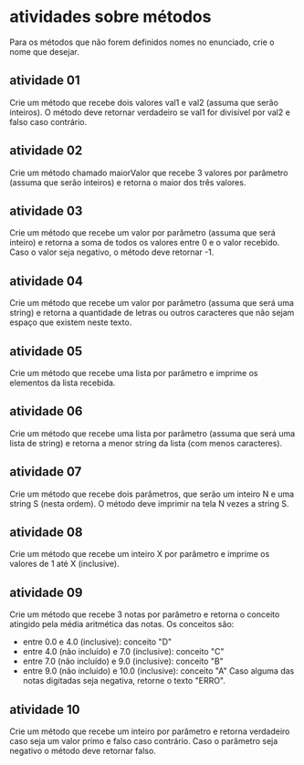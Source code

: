 # atividades sobre métodos
Para os métodos que não forem definidos nomes no enunciado, crie o nome que desejar.

## atividade 01
Crie um método que recebe dois valores val1 e val2 (assuma que serão inteiros). O método deve retornar verdadeiro se val1 for divisível por val2 e falso caso contrário.

## atividade 02
Crie um método chamado maiorValor que recebe 3 valores por parâmetro (assuma que serão inteiros) e retorna o maior dos três valores.

## atividade 03
Crie um método que recebe um valor por parâmetro (assuma que será inteiro) e retorna a soma de todos  os  valores entre 0 e o valor recebido. Caso o valor seja negativo, o método deve retornar -1.

## atividade 04
Crie um método que recebe um valor por parâmetro (assuma que será uma string) e retorna a quantidade de letras ou outros caracteres que não sejam espaço que existem neste texto.

## atividade 05
Crie um método que recebe uma lista por parâmetro e imprime os elementos da lista recebida.

## atividade 06
Crie um método que recebe uma lista por parâmetro (assuma que será uma lista de string) e retorna a menor string da lista (com menos caracteres).

## atividade 07
Crie um método que recebe dois parâmetros, que serão um inteiro N e uma string S (nesta ordem). O método deve imprimir na tela N vezes a string S.

## atividade 08
Crie um método que recebe um inteiro X por parâmetro e imprime os valores de 1 até X (inclusive).

## atividade 09
Crie um método que recebe 3 notas por parâmetro e retorna o conceito atingido pela média aritmética das notas. Os conceitos são: 
- entre 0.0 e 4.0 (inclusive): conceito "D" 
- entre 4.0 (não incluído) e 7.0 (inclusive): conceito "C" 
- entre 7.0 (não incluído) e 9.0 (inclusive): conceito "B" 
- entre 9.0 (não incluído) e 10.0 (inclusive): conceito "A" 
Caso alguma das notas digitadas seja negativa, retorne o texto "ERRO".

## atividade 10
Crie um método que recebe um inteiro por parâmetro e retorna verdadeiro caso seja um valor primo e falso caso contrário. Caso o parâmetro seja negativo o método deve retornar falso.